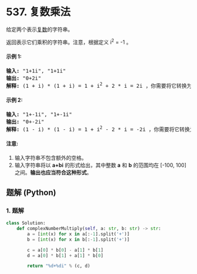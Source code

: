 # 537. 复数乘法
给定两个表示[复数](https://baike.baidu.com/item/%E5%A4%8D%E6%95%B0/254365?fr=aladdin)的字符串。

返回表示它们乘积的字符串。注意，根据定义 i<sup>2</sup> = -1 。

#### 示例 1:
<pre>
<strong>输入:</strong> "1+1i", "1+1i"
<strong>输出:</strong> "0+2i"
<strong>解释:</strong> (1 + i) * (1 + i) = 1 + i<sup>2</sup> + 2 * i = 2i ，你需要将它转换为 0+2i 的形式。
</pre>

#### 示例 2:
<pre>
<strong>输入:</strong> "1+-1i", "1+-1i"
<strong>输出:</strong> "0+-2i"
<strong>解释:</strong> (1 - i) * (1 - i) = 1 + i<sup>2</sup> - 2 * i = -2i ，你需要将它转换为 0+-2i 的形式。 
</pre>

#### 注意:
1. 输入字符串不包含额外的空格。
2. 输入字符串将以 **a+bi** 的形式给出，其中整数 **a** 和 **b** 的范围均在 [-100, 100] 之间。**输出也应当符合这种形式**。

## 题解 (Python)

### 1. 题解
```Python
class Solution:
    def complexNumberMultiply(self, a: str, b: str) -> str:
        a = [int(x) for x in a[:-1].split('+')]
        b = [int(x) for x in b[:-1].split('+')]

        c = a[0] * b[0] - a[1] * b[1]
        d = a[0] * b[1] + a[1] * b[0]

        return "%d+%di" % (c, d)
```
